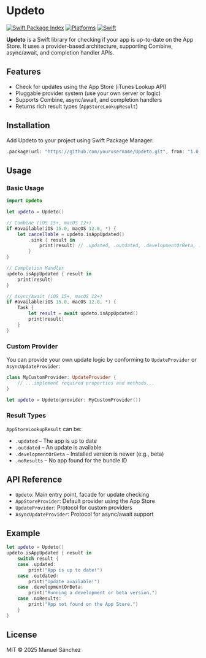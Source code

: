 # Updeto

[![Swift Package Index](https://img.shields.io/badge/Swift%20Package%20Index-compatible-brightgreen.svg)](https://swiftpackageindex.com/)
[![Platforms](https://img.shields.io/badge/platforms-iOS%20%7C%20macOS%20%7C%20tvOS-blue.svg)](https://swiftpackageindex.com/)
[![Swift](https://img.shields.io/badge/swift-5.7%2B-orange.svg)](https://swiftpackageindex.com/)

**Updeto** is a Swift library for checking if your app is up-to-date on the App Store. It uses a provider-based architecture, supporting Combine, async/await, and completion handler APIs.

## Features

- Check for updates using the App Store (iTunes Lookup API)
- Pluggable provider system (use your own server or logic)
- Supports Combine, async/await, and completion handlers
- Returns rich result types (`AppStoreLookupResult`)

## Installation

Add Updeto to your project using Swift Package Manager:

```swift
.package(url: "https://github.com/yourusername/Updeto.git", from: "1.0.0")
```

## Usage

### Basic Usage

```swift
import Updeto

let updeto = Updeto()

// Combine (iOS 15+, macOS 12+)
if #available(iOS 15.0, macOS 12.0, *) {
    let cancellable = updeto.isAppUpdated()
        .sink { result in
            print(result) // .updated, .outdated, .developmentOrBeta, .noResults
        }
}

// Completion Handler
updeto.isAppUpdated { result in
    print(result)
}

// Async/Await (iOS 15+, macOS 12+)
if #available(iOS 15.0, macOS 12.0, *) {
    Task {
        let result = await updeto.isAppUpdated()
        print(result)
    }
}
```

### Custom Provider

You can provide your own update logic by conforming to `UpdateProvider` or `AsyncUpdateProvider`:

```swift
class MyCustomProvider: UpdateProvider {
    // ...implement required properties and methods...
}

let updeto = Updeto(provider: MyCustomProvider())
```

### Result Types

`AppStoreLookupResult` can be:

- `.updated` – The app is up to date
- `.outdated` – An update is available
- `.developmentOrBeta` – Installed version is newer (e.g., beta)
- `.noResults` – No app found for the bundle ID

## API Reference

- `Updeto`: Main entry point, facade for update checking
- `AppStoreProvider`: Default provider using the App Store
- `UpdateProvider`: Protocol for custom providers
- `AsyncUpdateProvider`: Protocol for async/await support

## Example

```swift
let updeto = Updeto()
updeto.isAppUpdated { result in
    switch result {
    case .updated:
        print("App is up to date!")
    case .outdated:
        print("Update available!")
    case .developmentOrBeta:
        print("Running a development or beta version.")
    case .noResults:
        print("App not found on the App Store.")
    }
}
```

## License

MIT © 2025 Manuel Sánchez

